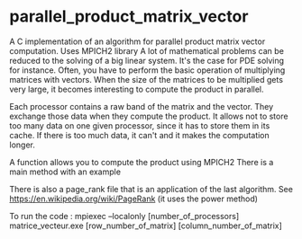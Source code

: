 # parallel_product_matrix_vector
A C implementation of an algorithm for parallel product matrix vector computation. Uses MPICH2 library
A lot of mathematical problems can be reduced to the solving of a big linear system. It's the case for PDE solving for instance. Often, you have to perform the basic operation of multiplying matrices with vectors. When the size of the matrices to be multiplied gets very large, it becomes interesting to compute the product in parallel. 

Each processor contains a raw band of the matrix and the vector. They exchange those data when they compute the product. It allows not to store too many data on one given processor, since it has to store them in its cache. If there is too much data, it can't and it makes the computation longer.

A function allows you to compute the product using MPICH2
There is a main method with an example

There is also a page_rank file that is an application of the last algorithm. See https://en.wikipedia.org/wiki/PageRank (it uses the power method)

To run the code :
mpiexec –localonly [number_of_processors] matrice_vecteur.exe [row_number_of_matrix] [column_number_of_matrix] 
